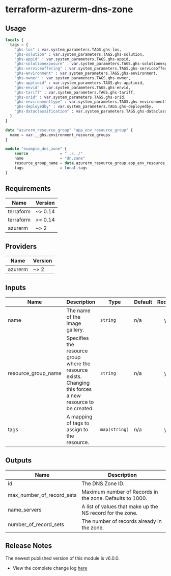# terraform-azurerm-dns-zone

## Usage
``` terraform
locals {
  tags = {
    "ghs-los" : var.system_parameters.TAGS.ghs-los,
    "ghs-solution" : var.system_parameters.TAGS.ghs-solution,
    "ghs-appid" : var.system_parameters.TAGS.ghs-appid,
    "ghs-solutionexposure" : var.system_parameters.TAGS.ghs-solutionexposure,
    "ghs-serviceoffering" : var.system_parameters.TAGS.ghs-serviceoffering,
    "ghs-environment" : var.system_parameters.TAGS.ghs-environment,
    "ghs-owner" : var.system_parameters.TAGS.ghs-owner,
    "ghs-apptioid" : var.system_parameters.TAGS.ghs-apptioid,
    "ghs-envid" : var.system_parameters.TAGS.ghs-envid,
    "ghs-tariff" : var.system_parameters.TAGS.ghs-tariff,
    "ghs-srid" : var.system_parameters.TAGS.ghs-srid,
    "ghs-environmenttype" : var.system_parameters.TAGS.ghs-environmenttype,
    "ghs-deployedby" : var.system_parameters.TAGS.ghs-deployedby,
    "ghs-dataclassification" : var.system_parameters.TAGS.ghs-dataclassification
  }
}

data "azurerm_resource_group" "app_env_resource_group" {
  name = var.__ghs.environment_resource_groups
}

module "example_dns_zone" {
    source              = "../../"
    name                = "dn.zone"
    resource_group_name = data.azurerm_resource_group.app_env_resource_group.name
    tags                = local.tags
}

```

## Requirements

| Name | Version |
|------|---------|
| terraform | ~> 0.14 |
| terraform | >= 0.14 |
| azurerm | ~> 2 |

## Providers

| Name | Version |
|------|---------|
| azurerm | ~> 2 |

## Inputs

| Name | Description | Type | Default | Required |
|------|-------------|------|---------|:--------:|
| name | The name of the image gallery. | `string` | n/a | yes |
| resource\_group\_name | Specifies the resource group where the resource exists. Changing this forces a new resource to be created. | `string` | n/a | yes |
| tags | A mapping of tags to assign to the resource. | `map(string)` | n/a | yes |

## Outputs

| Name | Description |
|------|-------------|
| id | The DNS Zone ID. |
| max\_number\_of\_record\_sets | Maximum number of Records in the zone. Defaults to 1000. |
| name\_servers | A list of values that make up the NS record for the zone. |
| number\_of\_record\_sets | The number of records already in the zone. |

## Release Notes

The newest published version of this module is v6.0.0.

- View the complete change log [here](./changelog.md)
